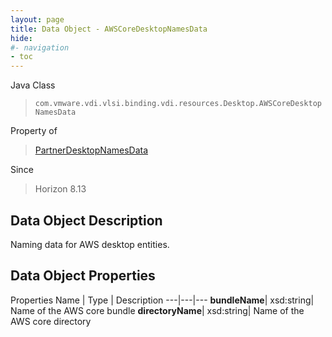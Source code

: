 ```yaml
---
layout: page
title: Data Object - AWSCoreDesktopNamesData
hide:
#- navigation
- toc
---
```






Java Class
> `com.vmware.vdi.vlsi.binding.vdi.resources.Desktop.AWSCoreDesktopNamesData`

Property of
> [PartnerDesktopNamesData](vdi.resources.Desktop.PartnerDesktopNamesData.md#field_detail)

Since
> Horizon 8.13


## Data Object Description

Naming data for AWS desktop entities.

## Data Object Properties
Properties
Name |  Type |  Description
---|---|---
**bundleName**|  xsd:string|  Name of the AWS core bundle
**directoryName**|  xsd:string|  Name of the AWS core directory


 
